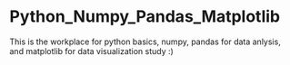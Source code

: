# Python_Numpy_Pandas_Matplotlib
This is the workplace for python basics, numpy, pandas for data anlysis, and matplotlib for data visualization study :)
